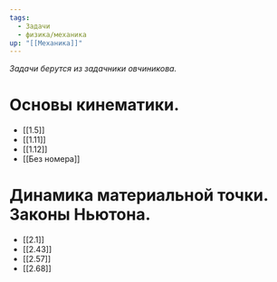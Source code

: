 ```yaml
---
tags:
  - Задачи
  - физика/механика
up: "[[Механика]]"
---
```

*Задачи берутся из задачники овчиникова.*


# Основы кинематики.
- [[1.5]]
- [[1.11]]
- [[1.12]]
- [[Без номера]]
# Динамика материальной точки. Законы Ньютона.
- [[2.1]]
- [[2.43]]
- [[2.57]]
- [[2.68]]
